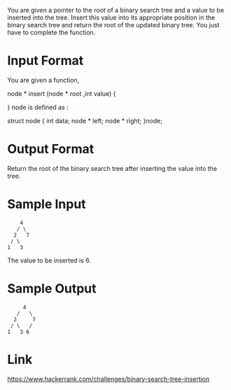 You are given a pointer to the root of a binary search tree and a value to be inserted into the tree. Insert this value into its appropriate position in the binary search tree and return the root of the updated binary tree. You just have to complete the function.

# Input Format

You are given a function,

node * insert (node * root ,int value)
{

}
node is defined as :

struct node
{
int data;
node * left;
node * right;
}node;

# Output Format

Return the root of the binary search tree after inserting the value into the tree.

# Sample Input

        4
       / \
      2   7
     / \
    1   3
The value to be inserted is 6.

# Sample Output

         4
       /   \
      2     7
     / \   /
    1   3 6

# Link

https://www.hackerrank.com/challenges/binary-search-tree-insertion
